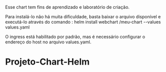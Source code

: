 Esse chart tem fins de aprendizado e laboratório de criação.

Para instalá-lo não há muita dificuldade, basta baixar o arquivo disponível e executá-lo através do comando : helm install webchart /meu-chart --values values.yaml

O ingress está habilitado por padrão, mas é necessário configurar o endereço do host no arquivo values.yaml.
# Projeto-Chart-Helm
